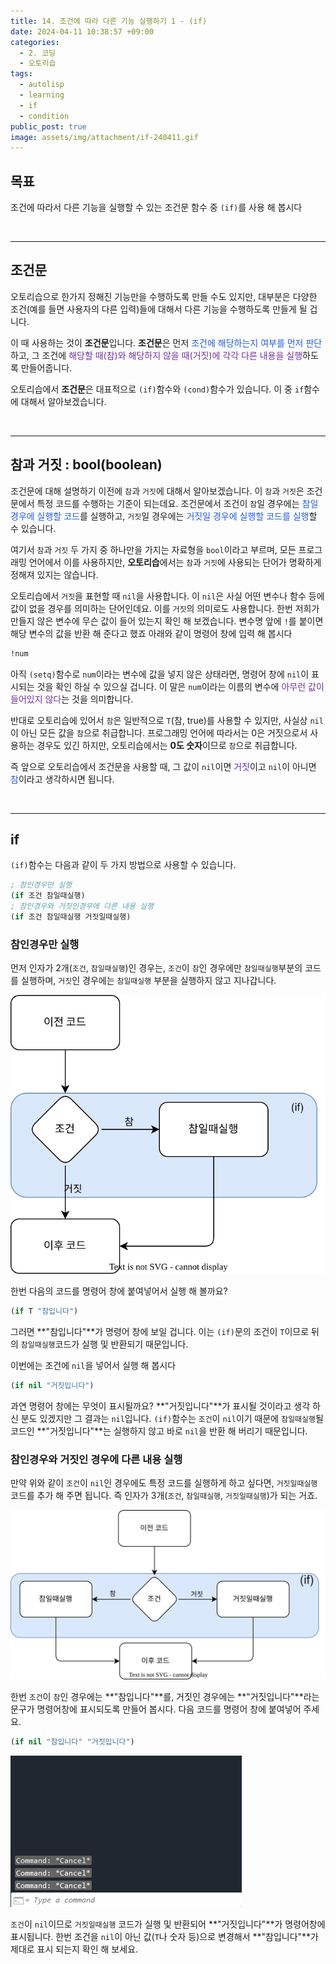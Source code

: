 ```yaml
---
title: 14. 조건에 따라 다른 기능 실행하기 1 - (if)
date: 2024-04-11 10:38:57 +09:00
categories:
  - 2. 코딩
  - 오토리습
tags:
  - autolisp
  - learning
  - if
  - condition
public_post: true
image: assets/img/attachment/if-240411.gif
---
```

## 목표
조건에 따라서 다른 기능을 실행할 수 있는 조건문 함수 중 `(if)`를 사용 해 봅시다

<br>
<hr>

## 조건문

오토리습으로 한가지 정해진 기능만을 수행하도록 만들 수도 있지만, 대부분은 다양한 조건(예를 들면 사용자의 다른 입력)들에 대해서 다른 기능을 수행하도록 만들게 될 겁니다.

이 때 사용하는 것이 **조건문**입니다. **조건문**은 먼저 <font color="#245bdb">조건에 해당하는지 여부를 먼저 판단</font>하고, 그 조건에 <font color="#7030a0">해당할 때(참)와 해당하지 않을 때(거짓)에 각각 다른 내용을 실행</font>하도록 만들어줍니다.

오토리습에서 **조건문**은 대표적으로 `(if)`함수와 `(cond)`함수가 있습니다. 이 중 `if`함수에 대해서 알아보겠습니다.

<br>
<hr>

## 참과 거짓 : bool(boolean)

조건문에 대해 설명하기 이전에 `참`과 `거짓`에 대해서 알아보겠습니다. 이 `참`과 `거짓`은
조건문에서 특정 코드를 수행하는 기준이 되는데요. 조건문에서 조건이 `참`일 경우에는 <font color="#245bdb">참일경우에 실행할 코드</font>를 실행하고, `거짓`일 경우에는 <font color="#245bdb">거짓일 경우에 실행할 코드를 실행</font>할 수 있습니다.

여기서 `참`과 `거짓` 두 가지 중 하나만을 가지는 자료형을 `bool`이라고 부르며, 모든 프로그래밍 언어에서 이를 사용하지만, **오토리습**에서는 `참`과 `거짓`에 사용되는 단어가 명확하게 정해져 있지는 않습니다.

오토리습에서 `거짓`을 표현할 때 `nil`을 사용합니다. 이 `nil`은 사실 어떤 변수나 함수 등에 값이 없을 경우를 의미하는 단어인데요. 이를 `거짓`의 의미로도 사용합니다.
한번 저희가 만들지 않은 변수에 무슨 값이 들어 있는지 확인 해 보겠습니다. 변수명 앞에 `!`를 붙이면 해당 변수의 값을 반환 해 준다고 했죠
아래와 같이 명령어 창에 입력 해 봅시다
```lisp
!num
```
아직 `(setq)`함수로 `num`이라는 변수에 값을 넣지 않은 상태라면, 명령어 창에 `nil`이 표시되는 것을 확인 하실 수 있으실 겁니다.
이 말은 `num`이라는 이름의 변수에 <font color="#7030a0">아무런 값이 들어있지 않다</font>는 것을 의미합니다.

반대로 오토리습에 있어서 `참`은 일반적으로 `T`(참, true)를 사용할 수 있지만, 사실상 `nil`이 아닌 모든 값을 `참`으로 취급합니다. 프로그래밍 언어에 따라서는 0은 거짓으로서 사용하는 경우도 있긴 하지만, 오토리습에서는 **0도 숫자**이므로 `참`으로 취급합니다.

즉 앞으로 오토리습에서 조건문을 사용할 때, 그 값이 `nil`이면 <font color="#6425d0">거짓</font>이고 `nil`이 아니면 <font color="#245bdb">참</font>이라고 생각하시면 됩니다.


<br>
<hr>

## if

`(if)`함수는 다음과 같이 두 가지 방법으로 사용할 수 있습니다.
```lisp
; 참인경우만 실행
(if 조건 참일때실행)
; 참인경우와 거짓인경우에 다른 내용 실행
(if 조건 참일때실행 거짓일때실행)
```

### 참인경우만 실행

먼저 인자가 2개(`조건`, `참일때실행`)인 경우는, `조건`이 `참`인 경우에만 `참일때실행`부분의 코드를 실행하며, `거짓`인 경우에는 `참일때실행` 부분을 실행하지 않고 지나갑니다.

![](assets/inbox/autolisp-if-2.svg)


한번 다음의 코드를 명령어 창에 붙여넣어서 실행 해 볼까요?
```lisp
(if T "참입니다")
```
그러면 **"참입니다"**가 명령어 창에 보일 겁니다. 이는 `(if)`문의 조건이 `T`이므로 뒤의 `참일때실행`코드가 실행 및 반환되기 때문입니다.

이번에는 조건에 `nil`을 넣어서 실행 해 봅시다
```lisp
(if nil "거짓입니다")
```
과연 명령어 창에는 무엇이 표시될까요? **"거짓입니다"**가 표시될 것이라고 생각 하신 분도 있겠지만 그 결과는 `nil`입니다. `(if)`함수는 `조건`이 `nil`이기 때문에 `참일때실행`될 코드인 **"거짓입니다"**는 실행하지 않고 바로 `nil`을 반환 해 버리기 때문입니다.




### 참인경우와 거짓인 경우에 다른 내용 실행

만약 위와 같이 `조건`이 `nil`인 경우에도 특정 코드를 실행하게 하고 싶다면, `거짓일때실행`코드를 추가 해 주면 됩니다. 즉 인자가 3개(`조건`, `참일때실행`, `거짓일때실행`)가 되는 거죠.

![](assets/inbox/autolisp-if-3.svg)


한번 `조건`이 `참`인 경우에는 **"참입니다"**를, 거짓인 경우에는 **"거짓입니다"**라는 문구가 명령어창에 표시되도록 만들어 봅시다. 다음 코드를 명령어 창에 붙여넣어 주세요.
```lisp
(if nil "참입니다" "거짓입니다")
```
![](assets/img/attachment/if-240411.gif)

`조건`이 `nil`이므로 `거짓일때실행` 코드가 실행 및 반환되어 **"거짓입니다"**가 명령어창에 표시됩니다. 한번 조건을 `nil`이 아닌 값(`T`나 숫자 등)으로 변경해서 **"참입니다"**가 제대로 표시 되는지 확인 해 보세요.

